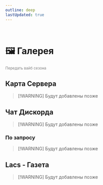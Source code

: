 ```yaml
---
outline: deep
lastUpdated: true
---
```


<Pill name="ML Magic" link="./" icon="solar:archive-bold-duotone" color="#868dcc" /> <br/>
 
# 🖼️ Галерея 
<span style="color: gray;"><sub>Передать вайб сезона</sub></span>

## Карта Сервера <iconify-icon icon="vscode-icons:file-type-minecraft" width=30px ></iconify-icon> 

> [!WARNING] Будут добавлены позже

## Чат Дискорда <iconify-icon icon="logos:discord-icon"></iconify-icon>

> [!WARNING] Будут добавлены позже

<!-- <BlockCard size="big" :cards="[
  { content: ''},
]"/> -->

### По запросу <iconify-icon icon="logos:discord-icon"></iconify-icon>

> [!WARNING] Будут добавлены позже


## Lacs - Газета <iconify-icon icon="logos:discord-icon"></iconify-icon>

> [!WARNING] Будут добавлены позже
<!-- <BlockCard size="big" :cards="[
  { content: ''},
  { content: ''},
  { content: ''},
]"/> -->
